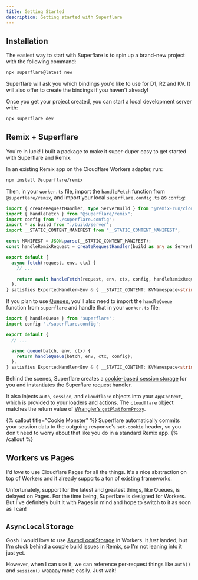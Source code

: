 ```yaml
---
title: Getting Started
description: Getting started with Superflare
---
```


## Installation

The easiest way to start with Superflare is to spin up a brand-new project with the following command:

```bash
npx superflare@latest new
```

Superflare will ask you which bindings you'd like to use for D1, R2 and KV. It will also offer to create the bindings if you haven't already!

Once you get your project created, you can start a local development server with:

```bash
npx superflare dev
```

## Remix + Superflare

You're in luck! I built a package to make it super-duper easy to get started with Superflare and Remix.

In an existing Remix app on the Cloudflare Workers adapter, run:

```bash
npm install @superflare/remix
```

Then, in your `worker.ts` file, import the `handleFetch` function from `@superflare/remix`, and import your local `superflare.config.ts` as `config`:

```ts
import { createRequestHandler, type ServerBuild } from "@remix-run/cloudflare";
import { handleFetch } from "@superflare/remix";
import config from "./superflare.config";
import * as build from "./build/server";
import __STATIC_CONTENT_MANIFEST from "__STATIC_CONTENT_MANIFEST";

const MANIFEST = JSON.parse(__STATIC_CONTENT_MANIFEST);
const handleRemixRequest = createRequestHandler(build as any as ServerBuild);

export default {
  async fetch(request, env, ctx) {
    // ...

    return await handleFetch(request, env, ctx, config, handleRemixRequest);
  },
} satisfies ExportedHandler<Env & { __STATIC_CONTENT: KVNamespace<string> }>;
```

If you plan to use [Queues](/queues), you'll also need to import the `handleQueue` function from `superflare` and handle that in your `worker.ts` file:

```ts
import { handleQueue } from 'superflare';
import config './superflare.config';

export default {
  // ...

  async queue(batch, env, ctx) {
    return handleQueue(batch, env, ctx, config);
  },
} satisfies ExportedHandler<Env & { __STATIC_CONTENT: KVNamespace<string> }>;
```

Behind the scenes, Superflare creates a [cookie-based session storage](https://remix.run/docs/en/main/utils/sessions#createcookiesessionstorage) for you and instantiates the Superflare request handler.

It also injects `auth`, `session`, and `cloudflare` objects into your `AppContext`, which is provided to your loaders and actions. The `cloudflare` object matches the return value of [Wrangler’s `getPlatformProxy`](https://developers.cloudflare.com/workers/wrangler/api/#getplatformproxy).

{% callout title="Cookie Monster" %}
Superflare automatically commits your session data to the outgoing response's `set-cookie` header, so you don't need to worry about that like you do in a standard Remix app.
{% /callout %}

## Workers vs Pages

I'd _love_ to use Cloudflare Pages for all the things. It's a nice abstraction on top of Workers and it already supports a ton of existing frameworks.

Unfortunately, support for the latest and greatest things, like Queues, is delayed on Pages. For the time being, Superflare is designed for Workers. But I've definitely built it with Pages in mind and hope to switch to it as soon as I can!

## `AsyncLocalStorage`

Gosh I would love to use [AsyncLocalStorage](https://nodejs.org/api/async_hooks.html#async_hooks_class_asynclocalstorage) in Workers. It _just_ landed, but I'm stuck behind a couple build issues in Remix, so I'm not leaning into it just yet.

However, when I can use it, we can reference per-request things like `auth()` and `session()` waaaay more easily. Just wait!
